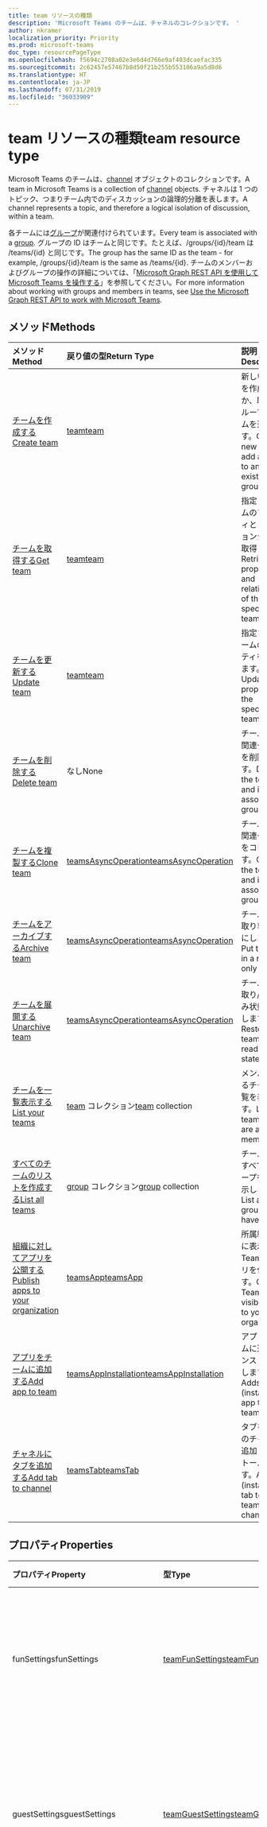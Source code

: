 ```yaml
---
title: team リソースの種類
description: 'Microsoft Teams のチームは、チャネルのコレクションです。 '
author: nkramer
localization_priority: Priority
ms.prod: microsoft-teams
doc_type: resourcePageType
ms.openlocfilehash: f5694c2708a02e3e6d4d766e9af403dcaefac335
ms.sourcegitcommit: 2c62457e57467b8d50f21b255b553106a9a5d8d6
ms.translationtype: HT
ms.contentlocale: ja-JP
ms.lasthandoff: 07/31/2019
ms.locfileid: "36033909"
---
```

# <a name="team-resource-type"></a><span data-ttu-id="488a1-103">team リソースの種類</span><span class="sxs-lookup"><span data-stu-id="488a1-103">team resource type</span></span>



<span data-ttu-id="488a1-104">Microsoft Teams のチームは、[channel](channel.md) オブジェクトのコレクションです。</span><span class="sxs-lookup"><span data-stu-id="488a1-104">A team in Microsoft Teams is a collection of [channel](channel.md) objects.</span></span> <span data-ttu-id="488a1-105">チャネルは 1 つのトピック、つまりチーム内でのディスカッションの論理的分離を表します。</span><span class="sxs-lookup"><span data-stu-id="488a1-105">A channel represents a topic, and therefore a logical isolation of discussion, within a team.</span></span>

<span data-ttu-id="488a1-106">各チームには[グループ](../resources/group.md)が関連付けられています。</span><span class="sxs-lookup"><span data-stu-id="488a1-106">Every team is associated with a [group](../resources/group.md).</span></span>
<span data-ttu-id="488a1-107">グループの ID はチームと同じです。たとえば、/groups/{id}/team は /teams/{id} と同じです。</span><span class="sxs-lookup"><span data-stu-id="488a1-107">The group has the same ID as the team - for example, /groups/{id}/team is the same as /teams/{id}.</span></span>
<span data-ttu-id="488a1-108">チームのメンバーおよびグループの操作の詳細については、「[Microsoft Graph REST API を使用して Microsoft Teams を操作する](teams-api-overview.md)」を参照してください。</span><span class="sxs-lookup"><span data-stu-id="488a1-108">For more information about working with groups and members in teams, see [Use the Microsoft Graph REST API to work with Microsoft Teams](teams-api-overview.md).</span></span>

## <a name="methods"></a><span data-ttu-id="488a1-109">メソッド</span><span class="sxs-lookup"><span data-stu-id="488a1-109">Methods</span></span>

| <span data-ttu-id="488a1-110">メソッド</span><span class="sxs-lookup"><span data-stu-id="488a1-110">Method</span></span>       | <span data-ttu-id="488a1-111">戻り値の型</span><span class="sxs-lookup"><span data-stu-id="488a1-111">Return Type</span></span>  |<span data-ttu-id="488a1-112">説明</span><span class="sxs-lookup"><span data-stu-id="488a1-112">Description</span></span>|
|:---------------|:--------|:----------|
|[<span data-ttu-id="488a1-113">チームを作成する</span><span class="sxs-lookup"><span data-stu-id="488a1-113">Create team</span></span>](../api/team-put-teams.md) | [<span data-ttu-id="488a1-114">team</span><span class="sxs-lookup"><span data-stu-id="488a1-114">team</span></span>](team.md) | <span data-ttu-id="488a1-115">新しいチームを作成するか、既存のグループにチームを追加します。</span><span class="sxs-lookup"><span data-stu-id="488a1-115">Create a new team, or add a team to an existing group.</span></span>|
|[<span data-ttu-id="488a1-116">チームを取得する</span><span class="sxs-lookup"><span data-stu-id="488a1-116">Get team</span></span>](../api/team-get.md) | [<span data-ttu-id="488a1-117">team</span><span class="sxs-lookup"><span data-stu-id="488a1-117">team</span></span>](team.md) | <span data-ttu-id="488a1-118">指定したチームのプロパティとリレーションシップを取得します。</span><span class="sxs-lookup"><span data-stu-id="488a1-118">Retrieve the properties and relationships of the specified team.</span></span>|
|[<span data-ttu-id="488a1-119">チームを更新する</span><span class="sxs-lookup"><span data-stu-id="488a1-119">Update team</span></span>](../api/team-update.md) | [<span data-ttu-id="488a1-120">team</span><span class="sxs-lookup"><span data-stu-id="488a1-120">team</span></span>](team.md) |<span data-ttu-id="488a1-121">指定されたチームのプロパティを更新します。</span><span class="sxs-lookup"><span data-stu-id="488a1-121">Update the properties of the specified team.</span></span> |
|[<span data-ttu-id="488a1-122">チームを削除する</span><span class="sxs-lookup"><span data-stu-id="488a1-122">Delete team</span></span>](/graph/api/group-delete?view=graph-rest-1.0) | <span data-ttu-id="488a1-123">なし</span><span class="sxs-lookup"><span data-stu-id="488a1-123">None</span></span> |<span data-ttu-id="488a1-124">チームとその関連グループを削除します。</span><span class="sxs-lookup"><span data-stu-id="488a1-124">Delete the team and its associated group.</span></span> |
|[<span data-ttu-id="488a1-125">チームを複製する</span><span class="sxs-lookup"><span data-stu-id="488a1-125">Clone team</span></span>](../api/team-clone.md) | [<span data-ttu-id="488a1-126">teamsAsyncOperation</span><span class="sxs-lookup"><span data-stu-id="488a1-126">teamsAsyncOperation</span></span>](../resources/teamsasyncoperation.md) |<span data-ttu-id="488a1-127">チームとその関連グループをコピーします。</span><span class="sxs-lookup"><span data-stu-id="488a1-127">Copy the team and its associated group.</span></span> |
|[<span data-ttu-id="488a1-128">チームをアーカイブする</span><span class="sxs-lookup"><span data-stu-id="488a1-128">Archive team</span></span>](../api/team-archive.md) | [<span data-ttu-id="488a1-129">teamsAsyncOperation</span><span class="sxs-lookup"><span data-stu-id="488a1-129">teamsAsyncOperation</span></span>](../resources/teamsasyncoperation.md) |<span data-ttu-id="488a1-130">チームを読み取り専用状態にします。</span><span class="sxs-lookup"><span data-stu-id="488a1-130">Put the team in a read-only state.</span></span> |
|[<span data-ttu-id="488a1-131">チームを展開する</span><span class="sxs-lookup"><span data-stu-id="488a1-131">Unarchive team</span></span>](../api/team-unarchive.md) | [<span data-ttu-id="488a1-132">teamsAsyncOperation</span><span class="sxs-lookup"><span data-stu-id="488a1-132">teamsAsyncOperation</span></span>](../resources/teamsasyncoperation.md) |<span data-ttu-id="488a1-133">チームを読み取り/書き込み状態に復元します。</span><span class="sxs-lookup"><span data-stu-id="488a1-133">Restore the team to a read-write state.</span></span> |
|[<span data-ttu-id="488a1-134">チームを一覧表示する</span><span class="sxs-lookup"><span data-stu-id="488a1-134">List your teams</span></span>](../api/user-list-joinedteams.md) | <span data-ttu-id="488a1-135">[team](team.md) コレクション</span><span class="sxs-lookup"><span data-stu-id="488a1-135">[team](team.md) collection</span></span> | <span data-ttu-id="488a1-136">メンバーであるチームの一覧を表示します。</span><span class="sxs-lookup"><span data-stu-id="488a1-136">List the teams you are a member of.</span></span> |
|[<span data-ttu-id="488a1-137">すべてのチームのリストを作成する</span><span class="sxs-lookup"><span data-stu-id="488a1-137">List all teams</span></span>](/graph/teams-list-all-teams) | <span data-ttu-id="488a1-138">[group](group.md) コレクション</span><span class="sxs-lookup"><span data-stu-id="488a1-138">[group](group.md) collection</span></span> | <span data-ttu-id="488a1-139">チームを持つすべてのグループを一覧表示します。</span><span class="sxs-lookup"><span data-stu-id="488a1-139">List all groups that have teams.</span></span> |
|[<span data-ttu-id="488a1-140">組織に対してアプリを公開する</span><span class="sxs-lookup"><span data-stu-id="488a1-140">Publish apps to your organization</span></span>](../resources/teamsapp.md)| [<span data-ttu-id="488a1-141">teamsApp</span><span class="sxs-lookup"><span data-stu-id="488a1-141">teamsApp</span></span>](../resources/teamsapp.md) | <span data-ttu-id="488a1-142">所属組織のみに表示する Teams アプリを作成します。</span><span class="sxs-lookup"><span data-stu-id="488a1-142">Create Teams apps visible only to your organization.</span></span> |
|[<span data-ttu-id="488a1-143">アプリをチームに追加する</span><span class="sxs-lookup"><span data-stu-id="488a1-143">Add app to team</span></span>](../api/teamsappinstallation-add.md) | [<span data-ttu-id="488a1-144">teamsAppInstallation</span><span class="sxs-lookup"><span data-stu-id="488a1-144">teamsAppInstallation</span></span>](teamsappinstallation.md) | <span data-ttu-id="488a1-145">アプリをチームに追加 (インストール) します。</span><span class="sxs-lookup"><span data-stu-id="488a1-145">Adds (installs) an app to a team.</span></span>|
|[<span data-ttu-id="488a1-146">チャネルにタブを追加する</span><span class="sxs-lookup"><span data-stu-id="488a1-146">Add tab to channel</span></span>](../api/teamstab-add.md) | [<span data-ttu-id="488a1-147">teamsTab</span><span class="sxs-lookup"><span data-stu-id="488a1-147">teamsTab</span></span>](../resources/teamstab.md) | <span data-ttu-id="488a1-148">タブをチームのチャネルに追加 (インストール) します。</span><span class="sxs-lookup"><span data-stu-id="488a1-148">Adds (installs) a tab to a team's channel.</span></span>|

## <a name="properties"></a><span data-ttu-id="488a1-149">プロパティ</span><span class="sxs-lookup"><span data-stu-id="488a1-149">Properties</span></span>

| <span data-ttu-id="488a1-150">プロパティ</span><span class="sxs-lookup"><span data-stu-id="488a1-150">Property</span></span> | <span data-ttu-id="488a1-151">型</span><span class="sxs-lookup"><span data-stu-id="488a1-151">Type</span></span>   | <span data-ttu-id="488a1-152">説明</span><span class="sxs-lookup"><span data-stu-id="488a1-152">Description</span></span> |
|:---------------|:--------|:----------|
|<span data-ttu-id="488a1-153">funSettings</span><span class="sxs-lookup"><span data-stu-id="488a1-153">funSettings</span></span>|[<span data-ttu-id="488a1-154">teamFunSettings</span><span class="sxs-lookup"><span data-stu-id="488a1-154">teamFunSettings</span></span>](teamfunsettings.md) |<span data-ttu-id="488a1-155">チームでの Giphy、ミーム、およびステッカーの使用を構成する設定。</span><span class="sxs-lookup"><span data-stu-id="488a1-155">Settings to configure use of Giphy, memes, and stickers in the team.</span></span>|
|<span data-ttu-id="488a1-156">guestSettings</span><span class="sxs-lookup"><span data-stu-id="488a1-156">guestSettings</span></span>|[<span data-ttu-id="488a1-157">teamGuestSettings</span><span class="sxs-lookup"><span data-stu-id="488a1-157">teamGuestSettings</span></span>](teamguestsettings.md) |<span data-ttu-id="488a1-158">ゲストがチームでチャネルを作成、更新、削除できるかどうかを構成する設定。</span><span class="sxs-lookup"><span data-stu-id="488a1-158">Settings to configure whether guests can create, update, or delete channels in the team.</span></span>|
|<span data-ttu-id="488a1-159">InternalId</span><span class="sxs-lookup"><span data-stu-id="488a1-159">internalId</span></span> | <span data-ttu-id="488a1-160">string</span><span class="sxs-lookup"><span data-stu-id="488a1-160">string</span></span> | <span data-ttu-id="488a1-161">監査ログまたは [Office 365 マネージメント アクティビティ API](https://docs.microsoft.com/ja-JP/office/office-365-management-api/office-365-management-activity-api-reference) など、いくつかの場所で使用されているチームの一意の ID。</span><span class="sxs-lookup"><span data-stu-id="488a1-161">A unique ID for the team that has been used in a few places such as the audit log/[Office 365 Management Activity API](https://docs.microsoft.com/en-us/office/office-365-management-api/office-365-management-activity-api-reference).</span></span> |
|<span data-ttu-id="488a1-162">isArchived</span><span class="sxs-lookup"><span data-stu-id="488a1-162">isArchived</span></span>|<span data-ttu-id="488a1-163">Boolean</span><span class="sxs-lookup"><span data-stu-id="488a1-163">Boolean</span></span>|<span data-ttu-id="488a1-164">このチームが読み取り専用モードかどうか。</span><span class="sxs-lookup"><span data-stu-id="488a1-164">Whether this team is in read-only mode.</span></span> |
|<span data-ttu-id="488a1-165">memberSettings</span><span class="sxs-lookup"><span data-stu-id="488a1-165">memberSettings</span></span>|[<span data-ttu-id="488a1-166">teamMemberSettings</span><span class="sxs-lookup"><span data-stu-id="488a1-166">teamMemberSettings</span></span>](teammembersettings.md) |<span data-ttu-id="488a1-167">メンバーが特定のアクション (チャネルの作成、ボットの追加など) をチーム内で実行できるかどうかを構成する設定。</span><span class="sxs-lookup"><span data-stu-id="488a1-167">Settings to configure whether members can perform certain actions, for example, create channels and add bots, in the team.</span></span>|
|<span data-ttu-id="488a1-168">messagingSettings</span><span class="sxs-lookup"><span data-stu-id="488a1-168">messagingSettings</span></span>|[<span data-ttu-id="488a1-169">teamMessagingSettings</span><span class="sxs-lookup"><span data-stu-id="488a1-169">teamMessagingSettings</span></span>](teammessagingsettings.md) |<span data-ttu-id="488a1-170">チームでメッセージとメンションを構成する設定。</span><span class="sxs-lookup"><span data-stu-id="488a1-170">Settings to configure messaging and mentions in the team.</span></span>|
|<span data-ttu-id="488a1-171">webUrl</span><span class="sxs-lookup"><span data-stu-id="488a1-171">webUrl</span></span>|<span data-ttu-id="488a1-172">string (読み取り専用)</span><span class="sxs-lookup"><span data-stu-id="488a1-172">string (readonly)</span></span> | <span data-ttu-id="488a1-173">Microsoft Teams クライアントのチームに移動するハイパーリンク。</span><span class="sxs-lookup"><span data-stu-id="488a1-173">A hyperlink that will go to the team in the Microsoft Teams client.</span></span> <span data-ttu-id="488a1-174">これは、Microsoft Teams クライアントでチームを右クリックし、**[Get link to team]** を選択すると作成される URL です。</span><span class="sxs-lookup"><span data-stu-id="488a1-174">This is the URL that you get when you right-click a team in the Microsoft Teams client and select **Get link to team**.</span></span> <span data-ttu-id="488a1-175">この URL は不透明 blob として扱われる必要があり、また解析されません。</span><span class="sxs-lookup"><span data-stu-id="488a1-175">This URL should be treated as an opaque blob, and not parsed.</span></span> |

## <a name="relationships"></a><span data-ttu-id="488a1-176">リレーションシップ</span><span class="sxs-lookup"><span data-stu-id="488a1-176">Relationships</span></span>

| <span data-ttu-id="488a1-177">リレーションシップ</span><span class="sxs-lookup"><span data-stu-id="488a1-177">Relationship</span></span> | <span data-ttu-id="488a1-178">型</span><span class="sxs-lookup"><span data-stu-id="488a1-178">Type</span></span>   | <span data-ttu-id="488a1-179">説明</span><span class="sxs-lookup"><span data-stu-id="488a1-179">Description</span></span> |
|:---------------|:--------|:----------|
|<span data-ttu-id="488a1-180">channels</span><span class="sxs-lookup"><span data-stu-id="488a1-180">channels</span></span>|<span data-ttu-id="488a1-181">[channel](channel.md) コレクション</span><span class="sxs-lookup"><span data-stu-id="488a1-181">[channel](channel.md) collection</span></span>|<span data-ttu-id="488a1-182">チームに関連付けられているチャネルとメッセージのコレクション。</span><span class="sxs-lookup"><span data-stu-id="488a1-182">The collection of channels & messages associated with the team.</span></span>|
|<span data-ttu-id="488a1-183">installedApps</span><span class="sxs-lookup"><span data-stu-id="488a1-183">installedApps</span></span>|<span data-ttu-id="488a1-184">[teamsAppInstallation](teamsappinstallation.md) コレクション</span><span class="sxs-lookup"><span data-stu-id="488a1-184">[teamsAppInstallation](teamsappinstallation.md) collection</span></span>|<span data-ttu-id="488a1-185">このチームにインストールされているアプリ。</span><span class="sxs-lookup"><span data-stu-id="488a1-185">The apps installed in this team.</span></span>|

## <a name="json-representation"></a><span data-ttu-id="488a1-186">JSON 表記</span><span class="sxs-lookup"><span data-stu-id="488a1-186">JSON representation</span></span>

<span data-ttu-id="488a1-187">リソースの JSON 表記を次に示します。</span><span class="sxs-lookup"><span data-stu-id="488a1-187">The following is a JSON representation of the resource.</span></span>

<!-- {
  "blockType": "resource",
  "@odata.type": "microsoft.graph.team",
  "baseType": "microsoft.graph.entity"
}-->

```json
{  
  "guestSettings": {"@odata.type": "microsoft.graph.teamGuestSettings"},
  "memberSettings": {"@odata.type": "microsoft.graph.teamMemberSettings"},
  "messagingSettings": {"@odata.type": "microsoft.graph.teamMessagingSettings"},
  "funSettings": {"@odata.type": "microsoft.graph.teamFunSettings"},
  "internalId": "string",
  "isArchived": false,
  "webUrl": "string (URL)"
}

```

<!-- uuid: 8fcb5dbc-d5aa-4681-8e31-b001d5168d79
2015-10-25 14:57:30 UTC -->
<!-- {
  "type": "#page.annotation",
  "description": "team resource",
  "keywords": "",
  "section": "documentation",
  "tocPath": ""
}-->

## <a name="see-also"></a><span data-ttu-id="488a1-188">関連項目</span><span class="sxs-lookup"><span data-stu-id="488a1-188">See Also</span></span>
- [<span data-ttu-id="488a1-189">チームを使用してグループを作成する</span><span class="sxs-lookup"><span data-stu-id="488a1-189">Creating a group with a team</span></span>](/graph/teams-create-group-and-team)
- [<span data-ttu-id="488a1-190">Teams API を使用する</span><span class="sxs-lookup"><span data-stu-id="488a1-190">Using Teams APIs</span></span>](teams-api-overview.md)
